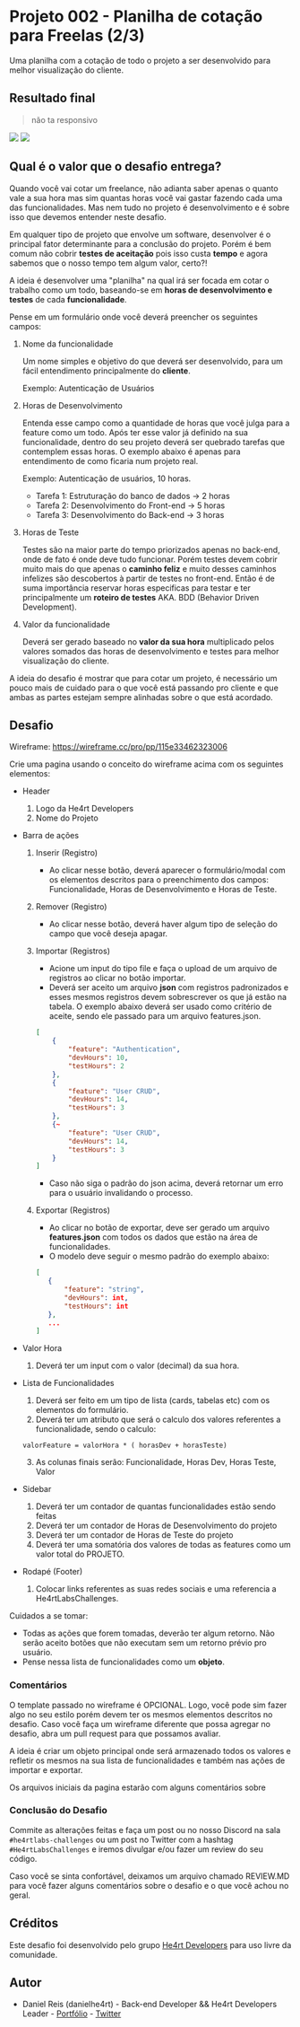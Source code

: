 # Projeto 002 - Planilha de cotação para Freelas (2/3)

Uma planilha com a cotação de todo o projeto a ser desenvolvido para melhor visualização do cliente.

## Resultado final

> não ta responsivo

<img src="https://raw.githubusercontent.com/xmatheus/he4rtlabs-challenges-02/master/src/assets/demo/Screen%20Capture_select-area_20200614001856.png">

<img src="https://raw.githubusercontent.com/xmatheus/he4rtlabs-challenges-02/master/src/assets/demo/Desktop%20-%204.png">


## Qual é o valor que o desafio entrega?

Quando você vai cotar um freelance, não adianta saber apenas o quanto vale a sua hora mas sim quantas horas você vai gastar fazendo cada uma das funcionalidades. Mas nem tudo no projeto é desenvolvimento e é sobre isso que devemos entender neste desafio.

Em qualquer tipo de projeto que envolve um software, desenvolver é o principal fator determinante para a conclusão do projeto. Porém é bem comum não cobrir **testes de aceitação** pois isso custa **tempo** e agora sabemos que o nosso tempo tem algum valor, certo?!

A ideia é desenvolver uma "planilha" na qual irá ser focada em cotar o trabalho como um todo, baseando-se em **horas de desenvolvimento e testes** de cada **funcionalidade**.

Pense em um formulário onde você deverá preencher os seguintes campos:

1. Nome da funcionalidade

   Um nome simples e objetivo do que deverá ser desenvolvido, para um fácil entendimento principalmente do **cliente**.

   Exemplo: Autenticação de Usuários

2. Horas de Desenvolvimento

   Entenda esse campo como a quantidade de horas que você julga para a feature como um todo. Após ter esse valor já definido na sua funcionalidade, dentro do seu projeto deverá ser quebrado tarefas que contemplem essas horas. O exemplo abaixo é apenas para entendimento de como ficaria num projeto real.

   Exemplo: Autenticação de usuários, 10 horas.

   - Tarefa 1: Estruturação do banco de dados -> 2 horas
   - Tarefa 2: Desenvolvimento do Front-end -> 5 horas
   - Tarefa 3: Desenvolvimento do Back-end -> 3 horas

3. Horas de Teste

   Testes são na maior parte do tempo priorizados apenas no back-end, onde de fato é onde deve tudo funcionar. Porém testes devem cobrir muito mais do que apenas o **caminho feliz** e muito desses caminhos infelizes são descobertos à partir de testes no front-end. Então é de suma importância reservar horas especificas para testar e ter principalmente um **roteiro de testes** AKA. BDD (Behavior Driven Development).

4. Valor da funcionalidade

   Deverá ser gerado baseado no **valor da sua hora** multiplicado pelos valores somados das horas de desenvolvimento e testes para melhor visualização do cliente.

A ideia do desafio é mostrar que para cotar um projeto, é necessário um pouco mais de cuidado para o que você está passando pro cliente e que ambas as partes estejam sempre alinhadas sobre o que está acordado.

## Desafio

Wireframe: https://wireframe.cc/pro/pp/115e33462323006

Crie uma pagina usando o conceito do wireframe acima com os seguintes elementos:

- Header
  1. Logo da He4rt Developers
  2. Nome do Projeto
- Barra de ações

  1. Inserir (Registro)
     - Ao clicar nesse botão, deverá aparecer o formulário/modal com os elementos descritos para o preenchimento dos campos: Funcionalidade, Horas de Desenvolvimento e Horas de Teste.
  2. Remover (Registro)
     - Ao clicar nesse botão, deverá haver algum tipo de seleção do campo que você deseja apagar.
  3. Importar (Registros)

     - Acione um input do tipo file e faça o upload de um arquivo de registros ao clicar no botão importar.
     - Deverá ser aceito um arquivo **json** com registros padronizados e esses mesmos registros devem sobrescrever os que já estão na tabela. O exemplo abaixo deverá ser usado como critério de aceite, sendo ele passado para um arquivo features.json.

     ```json
     [
         {
             "feature": "Authentication",
             "devHours": 10,
             "testHours": 2
         },
         {
             "feature": "User CRUD",
             "devHours": 14,
             "testHours": 3
         },
         {~
             "feature": "User CRUD",
             "devHours": 14,
             "testHours": 3
         }
     ]
     ```

     - Caso não siga o padrão do json acima, deverá retornar um erro para o usuário invalidando o processo.

  4. Exportar (Registros)
     - Ao clicar no botão de exportar, deve ser gerado um arquivo **features.json** com todos os dados que estão na área de funcionalidades.
     - O modelo deve seguir o mesmo padrão do exemplo abaixo:
     ```json
     [
        {
            "feature": "string",
            "devHours": int,
            "testHours": int
        },
        ...
     ]
     ```

- Valor Hora

  1. Deverá ter um input com o valor (decimal) da sua hora.

- Lista de Funcionalidades

  1. Deverá ser feito em um tipo de lista (cards, tabelas etc) com os elementos do formulário.
  2. Deverá ter um atributo que será o calculo dos valores referentes a funcionalidade, sendo o calculo:

  ```text
  valorFeature = valorHora * ( horasDev + horasTeste)
  ```

  3. As colunas finais serão: Funcionalidade, Horas Dev, Horas Teste, Valor

- Sidebar

  1. Deverá ter um contador de quantas funcionalidades estão sendo feitas
  2. Deverá ter um contador de Horas de Desenvolvimento do projeto
  3. Deverá ter um contador de Horas de Teste do projeto
  4. Deverá ter uma somatória dos valores de todas as features como um valor total do PROJETO.

- Rodapé (Footer)
  1. Colocar links referentes as suas redes sociais e uma referencia a He4rtLabsChallenges.

Cuidados a se tomar:

- Todas as ações que forem tomadas, deverão ter algum retorno. Não serão aceito botões que não executam sem um retorno prévio pro usuário.
- Pense nessa lista de funcionalidades como um **objeto**.

### Comentários

O template passado no wireframe é OPCIONAL. Logo, você pode sim fazer algo no seu estilo porém devem ter os mesmos elementos descritos no desafio. Caso vocẽ faça um wireframe diferente que possa agregar no desafio, abra um pull request para que possamos avaliar.

A ideia é criar um objeto principal onde será armazenado todos os valores e refletir os mesmos na sua lista de funcionalidades e também nas ações de importar e exportar.

Os arquivos iniciais da pagina estarão com alguns comentários sobre

### Conclusão do Desafio

Commite as alterações feitas e faça um post ou no nosso Discord na sala `#he4rtlabs-challenges` ou um post no Twitter com a hashtag `#He4rtLabsChallenges` e iremos divulgar e/ou fazer um review do seu código.

Caso você se sinta confortável, deixamos um arquivo chamado REVIEW.MD para você fazer alguns comentários sobre o desafio e o que você achou no geral.

## Créditos

Este desafio foi desenvolvido pelo grupo [He4rt Developers](https://heartdevs.com) para uso livre da comunidade.

## Autor

- Daniel Reis (danielhe4rt) - Back-end Developer && He4rt Developers Leader - [Portfólio](https://danielheart.dev) - [Twitter](https://twitter.com/danielhe4rt)
